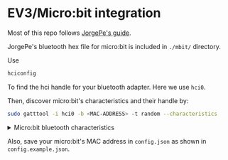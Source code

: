 # EV3/Micro:bit integration

Most of this repo follows [JorgePe's guide](https://github.com/jorgepe/microbit).

JorgePe's bluetooth hex file for micro:bit is included in `./mbit/` directory.

Use
```sh
hciconfig
```
To find the hci handle for your bluetooth adapter. Here we use `hci0`.

Then, discover micro:bit's characteristics and their handle by:
```sh
sudo gatttool -i hci0 -b <MAC-ADDRESS> -t random --characteristics
```

<details>
  <summary>Micro:bit bluetooth characteristics</summary>
  
Button A ('e95dda90-251d-470a-a062-fa1922dfa9a8') 0x27 <br />
Button B ('e95dda91-251d-470a-a062-fa1922dfa9a8') 0x2a <br />
LED Matrix ('e95d7b77-251d-470a-a062-fa1922dfa9a8') 0x2e <br />


handle = 0x0002, char properties = 0x0a, char value handle = 0x0003, uuid = 00002a00-0000-1000-8000-00805f9b34fb <br />
handle = 0x0004, char properties = 0x02, char value handle = 0x0005, uuid = 00002a01-0000-1000-8000-00805f9b34fb <br />
handle = 0x0006, char properties = 0x02, char value handle = 0x0007, uuid = 00002a04-0000-1000-8000-00805f9b34fb <br />
handle = 0x0009, char properties = 0x20, char value handle = 0x000a, uuid = 00002a05-0000-1000-8000-00805f9b34fb <br />
handle = 0x000d, char properties = 0x0a, char value handle = 0x000e, uuid = e95d93b1-251d-470a-a062-fa1922dfa9a8 <br />
handle = 0x0010, char properties = 0x14, char value handle = 0x0011, uuid = e97d3b10-251d-470a-a062-fa1922dfa9a8 <br />
handle = 0x0014, char properties = 0x02, char value handle = 0x0015, uuid = 00002a24-0000-1000-8000-00805f9b34fb <br />
handle = 0x0016, char properties = 0x02, char value handle = 0x0017, uuid = 00002a25-0000-1000-8000-00805f9b34fb <br />
handle = 0x0018, char properties = 0x02, char value handle = 0x0019, uuid = 00002a26-0000-1000-8000-00805f9b34fb <br />
handle = 0x001b, char properties = 0x12, char value handle = 0x001c, uuid = e95d9775-251d-470a-a062-fa1922dfa9a8 <br />
handle = 0x001e, char properties = 0x0c, char value handle = 0x001f, uuid = e95d5404-251d-470a-a062-fa1922dfa9a8 <br />
handle = 0x0020, char properties = 0x08, char value handle = 0x0021, uuid = e95d23c4-251d-470a-a062-fa1922dfa9a8 <br />
handle = 0x0022, char properties = 0x12, char value handle = 0x0023, uuid = e95db84c-251d-470a-a062-fa1922dfa9a8 <br />
handle = 0x0026, char properties = 0x12, char value handle = 0x0027, uuid = e95dda90-251d-470a-a062-fa1922dfa9a8 <br />
handle = 0x0029, char properties = 0x12, char value handle = 0x002a, uuid = e95dda91-251d-470a-a062-fa1922dfa9a8 <br />
handle = 0x002d, char properties = 0x0a, char value handle = 0x002e, uuid = e95d7b77-251d-470a-a062-fa1922dfa9a8 <br />
handle = 0x002f, char properties = 0x08, char value handle = 0x0030, uuid = e95d93ee-251d-470a-a062-fa1922dfa9a8 <br />
handle = 0x0031, char properties = 0x0a, char value handle = 0x0032, uuid = e95d0d2d-251d-470a-a062-fa1922dfa9a8 <br />
</details>


Also, save your micro:bit's MAC address in `config.json` as shown in `config.example.json`.